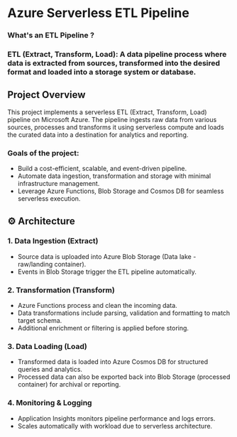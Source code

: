 # Azure Serverless ETL Pipeline

### What's an ETL Pipeline ?
### ETL (Extract, Transform, Load): A data pipeline process where data is extracted from sources, transformed into the desired format and loaded into a storage system or database. 

## Project Overview

This project implements a serverless ETL (Extract, Transform, Load) pipeline on Microsoft Azure. The pipeline ingests raw data from various sources, processes and transforms it using serverless compute and loads the curated data into a destination for analytics and reporting.

### Goals of the project:
- Build a cost-efficient, scalable, and event-driven pipeline.
- Automate data ingestion, transformation and storage with minimal infrastructure management.
- Leverage Azure Functions, Blob Storage and Cosmos DB for seamless serverless execution.

## ⚙️ Architecture

### 1. Data Ingestion (Extract)
- Source data is uploaded into Azure Blob Storage (Data lake - raw/landing container).
- Events in Blob Storage trigger the ETL pipeline automatically.

### 2. Transformation (Transform)
- Azure Functions process and clean the incoming data.
- Data transformations include parsing, validation and formatting to match target schema.
- Additional enrichment or filtering is applied before storing.

### 3. Data Loading (Load)
- Transformed data is loaded into Azure Cosmos DB for structured queries and analytics.
- Processed data can also be exported back into Blob Storage (processed container) for archival or reporting.

### 4. Monitoring & Logging
- Application Insights monitors pipeline performance and logs errors.
- Scales automatically with workload due to serverless architecture.

